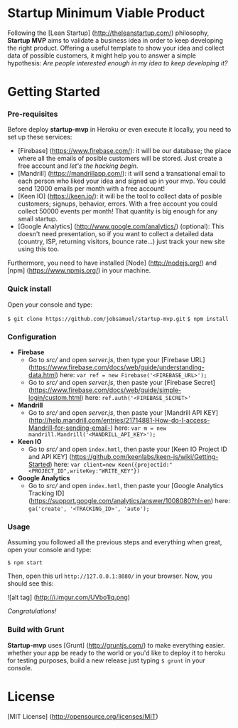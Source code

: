 # Startup Minimum Viable Product

Following the [Lean Startup] (http://theleanstartup.com/) philosophy, **Startup MVP** aims to validate a business idea in order to keep developing the right product. Offering a useful template to show your idea and collect data of possible customers, it might help you to answer a simple hypothesis: *Are people interested enough in my idea to keep developing it?*

# Getting Started

### Pre-requisites

Before deploy **startup-mvp** in Heroku or even execute it locally, you need to set up these services:

- [Firebase] (https://www.firebase.com/): it will be our database; the place where all the emails of posible customers will be stored. Just create a free account and *let's the hacking begin*.
- [Mandrill] (https://mandrillapp.com/): it will send a transational email to each person who liked your idea and signed up in your mvp. You could send 12000 emails per month with a free account! 
- [Keen IO] (https://keen.io/): it will be the tool to collect data of posible customers; signups, behavior, errors. With a free account you could collect 50000 events per month! That quantity is big enough for any small startup.  
- [Google Analytics] (http://www.google.com/analytics/) (optional): This doesn't need presentation, so if you want to collect a detailed data (country, ISP, returning visitors, bounce rate...) just track your new site using this too.  

Furthermore, you need to have installed [Node] (http://nodejs.org/) and [npm] (https://www.npmjs.org/) in your machine.

### Quick install

Open your console and type:

`$ git clone https://github.com/jobsamuel/startup-mvp.git`
`$ npm install`

### Configuration

- **Firebase** 
	- Go to *src/* and open *server.js*, then type your [Firebase URL] (https://www.firebase.com/docs/web/guide/understanding-data.html) here: `var ref = new Firebase('<FIREBASE_URL>');`
	- Go to *src/* and open *server.js*, then paste your [Firebase Secret] (https://www.firebase.com/docs/web/guide/simple-login/custom.html) here: `ref.auth('<FIREBASE_SECRET>'`
- **Mandrill**
	- Go to *src/* and open *server.js*, then paste your [Mandrill API KEY] (http://help.mandrill.com/entries/21714881-How-do-I-access-Mandrill-for-sending-email-) here: `var m = new mandrill.Mandrill('<MANDRILL_API_KEY>');` 
- **Keen IO**
	- Go to *src/* and open `index.hmtl`, then paste your [Keen IO Project ID and API KEY] (https://github.com/keenlabs/keen-js/wiki/Getting-Started) here: `var client=new Keen({projectId:"<PROJECT_ID",writeKey:"WRITE_KEY"})`
- **Google Analytics**
	- Go to *src/* and open `index.hmtl`, then paste your [Google Analytics Tracking ID] (https://support.google.com/analytics/answer/1008080?hl=en) here: `ga('create', '<TRACKING_ID>', 'auto');`

### Usage

Assuming you followed all the previous steps and everything when great, open your console and type:

`$ npm start`

Then, open this url `http://127.0.0.1:8080/` in your browser. Now, you should see this:

![alt tag] (http://i.imgur.com/UVbo1Iq.png)

*Congratulations!*

### Build with Grunt

**Startup-mvp** uses [Grunt] (http://gruntjs.com/) to make everything easier. whether your app be ready to the world or you'd like to deploy it to heroku for testing purposes, build a new release just typing `$ grunt` in your console.  

# License

[MIT License] (http://opensource.org/licenses/MIT)